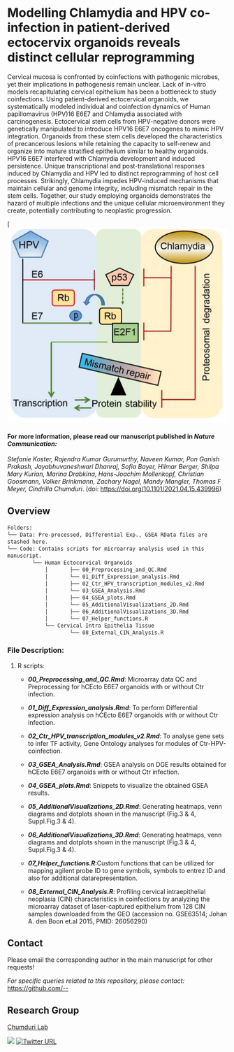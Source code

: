 # Modelling Chlamydia and HPV co-infection in patient-derived ectocervix organoids reveals distinct cellular reprogramming

Cervical mucosa is confronted by coinfections with pathogenic microbes, yet their implications in pathogenesis remain unclear. Lack of in-vitro models 
recapitulating cervical epithelium has been a bottleneck to study coinfections. Using patient-derived ectocervical organoids, we systematically modeled 
individual and coinfection dynamics of Human papillomavirus (HPV)16 E6E7 and Chlamydia associated with carcinogenesis. Ectocervical stem cells from 
HPV-negative donors were genetically manipulated to introduce HPV16 E6E7 oncogenes to mimic HPV integration. Organoids from these stem cells developed 
the characteristics of precancerous lesions while retaining the capacity to self-renew and organize into mature stratified epithelium similar to healthy 
organoids. HPV16 E6E7 interfered with Chlamydia development and induced persistence. Unique transcriptional and post-translational responses induced by 
Chlamydia and HPV led to distinct reprogramming of host cell processes. Strikingly, Chlamydia impedes HPV-induced mechanisms that maintain cellular and 
genome integrity, including mismatch repair in the stem cells. Together, our study employing organoids demonstrates the hazard of multiple infections and 
the unique cellular microenvironment they create, potentially contributing to neoplastic progression.








[![Biological Theme](MMR_Regulation.PNG)












#### For more information, please read our manuscript published in ***Nature Communication:***
	
	






	
	
*Stefanie Koster, Rajendra Kumar Gurumurthy, Naveen Kumar, Pon Ganish Prakash, Jayabhuvaneshwari Dhanraj, Sofia Bayer, Hilmar Berger, 
Shilpa Mary Kurian, Marina Drabkina, Hans-Joachim Mollenkopf, Christian Goosmann, Volker Brinkmann, Zachary Nagel, Mandy Mangler, 
Thomas F Meyer, Cindrilla Chumduri*. (doi: https://doi.org/10.1101/2021.04.15.439996)



























## Overview
```
Folders:
└── Data: Pre-processed, Differential Exp., GSEA RData files are stashed here.
└── Code: Contains scripts for microarray analysis used in this manuscript.
        └── Human Ectocervical Organoids
            │       ├── 00_Preprocessing_and_QC.Rmd
            │       └── 01_Diff_Expression_analysis.Rmd
            │       ├── 02_Ctr_HPV_transcription_modules_v2.Rmd
            │       └── 03_GSEA_Analysis.Rmd
            │       ├── 04_GSEA_plots.Rmd
            │       └── 05_AdditionalVisualizations_2D.Rmd
            │       ├── 06_AdditionalVisualizations_3D.Rmd
            │       └── 07_Helper_functions.R	    
            └── Cervical Intra Epithelia Tissue
                    └── 08_External_CIN_Analysis.R	
```































### File Description:

1. R scripts: 
     - ***00_Preprocessing_and_QC.Rmd***: Microarray data QC and Preprocessing for hCEcto E6E7 organoids with or without Ctr infection.
      	 
     - ***01_Diff_Expression_analysis.Rmd***: To perform Differential expression analysis on hCEcto E6E7 organoids with or without Ctr infection. 
      
     - ***02_Ctr_HPV_transcription_modules_v2.Rmd***: To analyse gene sets to infer TF activity, Gene Ontology analyses for modules of Ctr-HPV-coinfection.	 
     
     - ***03_GSEA_Analysis.Rmd***: GSEA analysis on DGE results obtained for hCEcto E6E7 organoids with or without Ctr infection.
      
     - ***04_GSEA_plots.Rmd***: Snippets to visualize the obtained GSEA results.
      
     - ***05_AdditionalVisualizations_2D.Rmd***: Generating heatmaps, venn diagrams and dotplots shown in the manuscript (Fig.3 & 4, Suppl.Fig.3 & 4).
     	 
     - ***06_AdditionalVisualizations_3D.Rmd***: Generating heatmaps, venn diagrams and dotplots shown in the manuscript (Fig.3 & 4, Suppl.Fig.3 & 4).
     	 
     - ***07_Helper_functions.R***:Custom functions that can be utilized for mapping agilent probe ID to gene symbols, symbols to entrez ID and also 
	 					for additional datarepresentation.	    					
						
     - ***08_External_CIN_Analysis.R***: Profiling cervical intraepithelial neoplasia (CIN) characteristics in coinfections by analyzing the microarray 
						dataset of laser-captured epithelium from 128 CIN samples downloaded from the GEO 
						(accession no. GSE63514; Johan A. den Boon et.al 2015, PMID: 26056290) 	



























## Contact
Please email the corresponding author in the main manuscript for other requests!

*For specific queries related to this repository, please contact:*
https://github.com/--


## Research Group
[Chumduri Lab](www.chumdurilab.org)

<a href="https://www.chumdurilab.org/" rel="Chumduri Lab"><img src="https://static.wixstatic.com/media/d77aac_9e37b3da06a741c1911114e7ea43fec5~mv2.jpg/v1/fill/w_1680,h_400,al_t,q_85,usm_0.66_1.00_0.01/d77aac_9e37b3da06a741c1911114e7ea43fec5~mv2.webp" height="150"></a>
[![Twitter URL](http://i.imgur.com/wWzX9uB.png)](https://twitter.com/chumduri)





